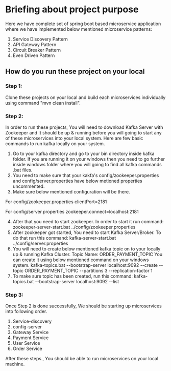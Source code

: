 # Briefing about project purpose 
Here we have complete set of spring boot based microservice application where we have implemented below mentioned microservice patterns:

1. Service Discovery Pattern
2. API Gateway Pattern
3. Circuit Breaker Pattern
4. Even Driven Pattern

## How do you run these project on your local
### Step 1: 
Clone these projects on your local and build each microservices individually using command "mvn clean install".
### Step 2:
In order to run these projects, You will need to download Kafka Server with Zookeeper and It should be up & running before you will going to start any of these microservices into your local system.
Here are few basic commands to run kafka locally on your system.
1. Go to your kafka directory and go to your bin directory inside kafka folder. If you are running it on your windows then you need to go further inside windows folder where you will going to find all kafka commands .bat files.
2. You need to make sure that your kakfa's config/zookeeper.properties and config/server.properties have below metioned properties uncommented.
3. Make sure below mentioned configuration will be there. 
      
For config/zookeeper.properties
      clientPort=2181

For config/server.properties
     zookeeper.connect=localhost:2181

4. After that you need to start zookeeper. In order to start it run command: zookeeper-server-start.bat ../config/zookeeper.properties
5. After zookeeper got started, You need to start Kafka Server/Broker. To do that run this command: kafka-server-start.bat ../config/server.properties
6. You will need to create below mentioned kafka topic on to your locally up & running Kafka Cluster.
   Topic Name: ORDER_PAYMENT_TOPIC
   You can create it using below mentioned command on your windows system.
   kafka-topics.bat --bootstrap-server localhost:9092 --create --topic ORDER_PAYMENT_TOPIC --partitions 3 --replication-factor 1
7. To make sure topic has been created, run this command: kafka-topics.bat --bootstrap-server localhost:9092 --list
### Step 3:
Once Step 2 is done successfully, We should be starting up microservices into following order.
1. Service-discovery
2. config-server
3. Gateway Service
4. Payment Service
5. User Service
6. Order Service

After these steps , You should be able to run microservices on your local machine. 


